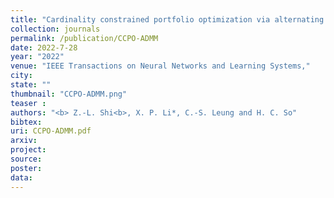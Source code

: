 ```yaml
---
title: "Cardinality constrained portfolio optimization via alternating direction method of multipliers"
collection: journals
permalink: /publication/CCPO-ADMM
date: 2022-7-28
year: "2022"
venue: "IEEE Transactions on Neural Networks and Learning Systems,"
city: 
state: ""
thumbnail: "CCPO-ADMM.png"
teaser : 
authors: "<b> Z.-L. Shi<b>, X. P. Li*, C.-S. Leung and H. C. So"
bibtex: 
uri: CCPO-ADMM.pdf
arxiv: 
project: 
source: 
poster: 
data:
---
```

